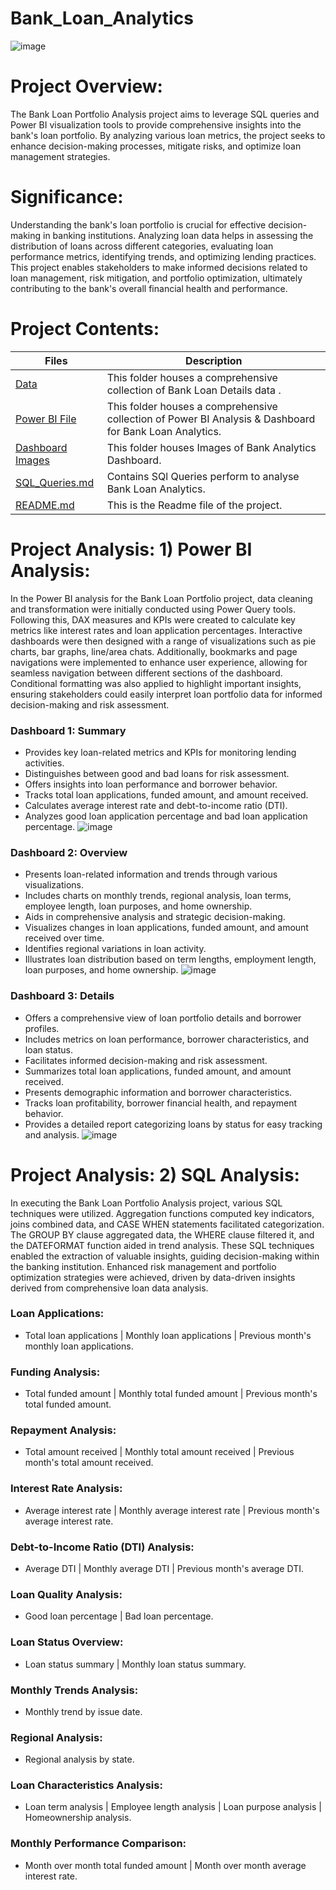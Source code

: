 # Bank_Loan_Analytics
![image](https://github.com/DA-Atharv/Bank_Loan_Analytics/assets/159448408/724cf95f-4875-4055-aab1-753cefdce6e1)
# Project Overview: 
The Bank Loan Portfolio Analysis project aims to leverage SQL queries and Power BI visualization tools to provide comprehensive insights into the bank's loan portfolio. By analyzing various loan metrics, the project seeks to enhance decision-making processes, mitigate risks, and optimize loan management strategies.

# Significance:
Understanding the bank's loan portfolio is crucial for effective decision-making in banking institutions. Analyzing loan data helps in assessing the distribution of loans across different categories, evaluating loan performance metrics, identifying trends, and optimizing lending practices. This project enables stakeholders to make informed decisions related to loan management, risk mitigation, and portfolio optimization, ultimately contributing to the bank's overall financial health and performance.

# Project Contents:
| Files | Description |
|-------| ------------|
| [Data](https://github.com/DA-Atharv/Bank_Loan_Analytics/tree/main/DATA) | This folder houses a comprehensive collection of Bank Loan Details data . |
| [Power BI File](https://github.com/DA-Atharv/Bank_Loan_Analytics/blob/main/Power%20Bi%20Dashboard%20File.pbix) | This folder houses a comprehensive collection of Power BI Analysis & Dashboard for Bank Loan Analytics. |
| [Dashboard Images](https://github.com/DA-Atharv/Bank_Loan_Analytics/tree/main/Dashboard_Images ) | This folder houses Images of Bank Analytics Dashboard. |
| [SQL_Queries.md](https://github.com/DA-Atharv/Bank_Loan_Analytics/blob/main/SQL_Queries.md) | Contains SQl Queries perform to analyse Bank Loan Analytics. |
| [README.md](https://github.com/DA-Atharv/Bank_Loan_Analytics/edit/main/README.md) | This is the Readme file of the project. |

# Project Analysis: 1) Power BI Analysis:
In the Power BI analysis for the Bank Loan Portfolio project, data cleaning and transformation were initially conducted using Power Query tools. Following this, DAX measures and KPIs were created to calculate key metrics like interest rates and loan application percentages. Interactive dashboards were then designed with a range of visualizations such as pie charts, bar graphs, line/area chats. Additionally, bookmarks and page navigations were implemented to enhance user experience, allowing for seamless navigation between different sections of the dashboard. Conditional formatting was also applied to highlight important insights, ensuring stakeholders could easily interpret loan portfolio data for informed decision-making and risk assessment.
### Dashboard 1: Summary
+ Provides key loan-related metrics and KPIs for monitoring lending activities.
+ Distinguishes between good and bad loans for risk assessment.
+ Offers insights into loan performance and borrower behavior.
+ Tracks total loan applications, funded amount, and amount received.
+ Calculates average interest rate and debt-to-income ratio (DTI).
+ Analyzes good loan application percentage and bad loan application percentage.
![image](https://github.com/DA-Atharv/Bank_Loan_Analytics/assets/159448408/6e83040b-0929-449a-a9fc-837853783447)

### Dashboard 2: Overview
+ Presents loan-related information and trends through various visualizations.
+ Includes charts on monthly trends, regional analysis, loan terms, employee length, loan purposes, and home ownership.
+ Aids in comprehensive analysis and strategic decision-making.
+ Visualizes changes in loan applications, funded amount, and amount received over time.
+ Identifies regional variations in loan activity.
+ Illustrates loan distribution based on term lengths, employment length, loan purposes, and home ownership.
![image](https://github.com/DA-Atharv/Bank_Loan_Analytics/assets/159448408/dccfd1bb-5cc5-4b3d-9fa0-94b735530b58)

### Dashboard 3: Details
+ Offers a comprehensive view of loan portfolio details and borrower profiles.
+ Includes metrics on loan performance, borrower characteristics, and loan status.
+ Facilitates informed decision-making and risk assessment.
+ Summarizes total loan applications, funded amount, and amount received.
+ Presents demographic information and borrower characteristics.
+ Tracks loan profitability, borrower financial health, and repayment behavior.
+ Provides a detailed report categorizing loans by status for easy tracking and analysis.
![image](https://github.com/DA-Atharv/Bank_Loan_Analytics/assets/159448408/529a2927-7cba-41d5-a309-86d1a2d6ff4b)

# Project Analysis: 2) SQL Analysis: 
In executing the Bank Loan Portfolio Analysis project, various SQL techniques were utilized. Aggregation functions computed key indicators, joins combined data, and CASE WHEN statements facilitated categorization. The GROUP BY clause aggregated data, the WHERE clause filtered it, and the DATEFORMAT function aided in trend analysis. These SQL techniques enabled the extraction of valuable insights, guiding decision-making within the banking institution. Enhanced risk management and portfolio optimization strategies were achieved, driven by data-driven insights derived from comprehensive loan data analysis.

### Loan Applications: 
+ Total loan applications | Monthly loan applications | Previous month's monthly loan applications.

### Funding Analysis:
+ Total funded amount | Monthly total funded amount | Previous month's total funded amount.

### Repayment Analysis:
+ Total amount received | Monthly total amount received | Previous month's total amount received.

### Interest Rate Analysis:
+ Average interest rate | Monthly average interest rate | Previous month's average interest rate.

### Debt-to-Income Ratio (DTI) Analysis:
+ Average DTI | Monthly average DTI | Previous month's average DTI.

### Loan Quality Analysis:
+ Good loan percentage | Bad loan percentage.

### Loan Status Overview:
+ Loan status summary | Monthly loan status summary.

### Monthly Trends Analysis:
+ Monthly trend by issue date.

### Regional Analysis:
+ Regional analysis by state.

### Loan Characteristics Analysis:
+ Loan term analysis | Employee length analysis | Loan purpose analysis | Homeownership analysis.

### Monthly Performance Comparison:
+ Month over month total funded amount | Month over month average interest rate.
